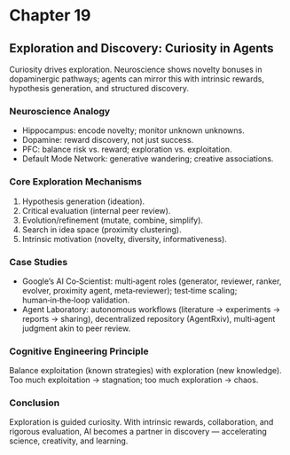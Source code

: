 # Chapter 19

## Exploration and Discovery: Curiosity in Agents

Curiosity drives exploration. Neuroscience shows novelty bonuses in dopaminergic pathways; agents can mirror this with intrinsic rewards, hypothesis generation, and structured discovery.

### Neuroscience Analogy

- Hippocampus: encode novelty; monitor unknown unknowns.
- Dopamine: reward discovery, not just success.
- PFC: balance risk vs. reward; exploration vs. exploitation.
- Default Mode Network: generative wandering; creative associations.

### Core Exploration Mechanisms

1. Hypothesis generation (ideation).
2. Critical evaluation (internal peer review).
3. Evolution/refinement (mutate, combine, simplify).
4. Search in idea space (proximity clustering).
5. Intrinsic motivation (novelty, diversity, informativeness).

### Case Studies

- Google’s AI Co‑Scientist: multi‑agent roles (generator, reviewer, ranker, evolver, proximity agent, meta‑reviewer); test‑time scaling; human‑in‑the‑loop validation.
- Agent Laboratory: autonomous workflows (literature → experiments → reports → sharing), decentralized repository (AgentRxiv), multi‑agent judgment akin to peer review.

### Cognitive Engineering Principle

Balance exploitation (known strategies) with exploration (new knowledge). Too much exploitation → stagnation; too much exploration → chaos.

### Conclusion

Exploration is guided curiosity. With intrinsic rewards, collaboration, and rigorous evaluation, AI becomes a partner in discovery — accelerating science, creativity, and learning.

